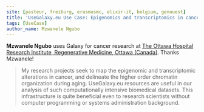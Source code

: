```yaml
---
site: [pasteur, freiburg, erasmusmc, elixir-it, belgium, genouest]
title: 'UseGalaxy.eu Use Case: Epigenomics and transcriptomics in cancer'
tags: [UseCase]
author_name: Mzwanele Ngubo
---
```


__Mzwanele Ngubo__ uses Galaxy for cancer research at [The Ottawa Hospital Research Institute, Regenerative Medicine, Ottawa (Canada)](http://www.ohri.ca/programs/regenerative_medicine/default.asp). Thanks Mzwanele!


> My research projects seek to map the epigenomic and transcriptomic alterations in cancer, and delineate the higher order chromatin organization during aging. UseGalaxy.eu resources are useful in our analysis of such computationally intensive biomedical datasets. This infrastructure is quite beneficial even to research scientists without computer programming or systems administration background.